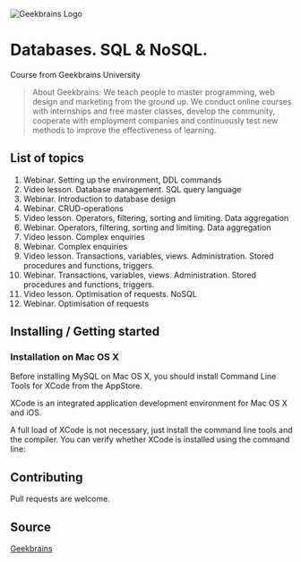 ![Geekbrains Logo](https://github.com/ilyastartsdata/introductiontopython/blob/master/gb.png)

# Databases. SQL & NoSQL.

Course from Geekbrains University

> About Geekbrains: We teach people to master programming, web design and marketing from the ground up. We conduct online courses with internships and free master classes, develop the community, cooperate with employment companies and continuously test new methods to improve the effectiveness of learning.

## List of topics

1. Webinar. Setting up the environment, DDL commands
2. Video lesson. Database management. SQL query language
3. Webinar. Introduction to database design
4. Webinar. CRUD-operations
5. Video lesson. Operators, filtering, sorting and limiting. Data aggregation
6. Webinar. Operators, filtering, sorting and limiting. Data aggregation
7. Video lesson. Complex enquiries
8. Webinar. Complex enquiries
9. Video lesson. Transactions, variables, views. Administration. Stored procedures and functions, triggers.
10. Webinar. Transactions, variables, views. Administration. Stored procedures and functions, triggers.
11. Video lesson. Optimisation of requests. NoSQL
12. Webinar. Optimisation of requests

## Installing / Getting started

### Installation on Mac OS X

Before installing MySQL on Mac OS X, you should install Command Line Tools for XCode from the AppStore. 

XCode is an integrated application development environment for Mac OS X and iOS. 

A full load of XCode is not necessary, just install the command line tools and the compiler. You can verify whether XCode is installed using the command line:



 
 
 
 
 
 
 
## Contributing

Pull requests are welcome.

## Source

[Geekbrains](https://geekbrains.ru)
